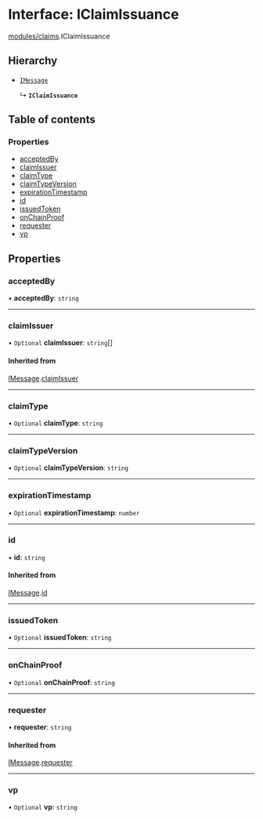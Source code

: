 # Interface: IClaimIssuance

[modules/claims](../modules/modules_claims.md).IClaimIssuance

## Hierarchy

- [`IMessage`](modules_messaging.IMessage.md)

  ↳ **`IClaimIssuance`**

## Table of contents

### Properties

- [acceptedBy](modules_claims.IClaimIssuance.md#acceptedby)
- [claimIssuer](modules_claims.IClaimIssuance.md#claimissuer)
- [claimType](modules_claims.IClaimIssuance.md#claimtype)
- [claimTypeVersion](modules_claims.IClaimIssuance.md#claimtypeversion)
- [expirationTimestamp](modules_claims.IClaimIssuance.md#expirationtimestamp)
- [id](modules_claims.IClaimIssuance.md#id)
- [issuedToken](modules_claims.IClaimIssuance.md#issuedtoken)
- [onChainProof](modules_claims.IClaimIssuance.md#onchainproof)
- [requester](modules_claims.IClaimIssuance.md#requester)
- [vp](modules_claims.IClaimIssuance.md#vp)

## Properties

### acceptedBy

• **acceptedBy**: `string`

___

### claimIssuer

• `Optional` **claimIssuer**: `string`[]

#### Inherited from

[IMessage](modules_messaging.IMessage.md).[claimIssuer](modules_messaging.IMessage.md#claimissuer)

___

### claimType

• `Optional` **claimType**: `string`

___

### claimTypeVersion

• `Optional` **claimTypeVersion**: `string`

___

### expirationTimestamp

• `Optional` **expirationTimestamp**: `number`

___

### id

• **id**: `string`

#### Inherited from

[IMessage](modules_messaging.IMessage.md).[id](modules_messaging.IMessage.md#id)

___

### issuedToken

• `Optional` **issuedToken**: `string`

___

### onChainProof

• `Optional` **onChainProof**: `string`

___

### requester

• **requester**: `string`

#### Inherited from

[IMessage](modules_messaging.IMessage.md).[requester](modules_messaging.IMessage.md#requester)

___

### vp

• `Optional` **vp**: `string`
